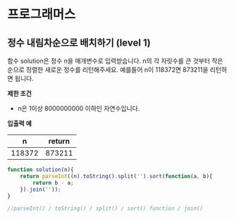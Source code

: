 # 프로그래머스



## 정수 내림차순으로 배치하기 (level 1)

함수 solution은 정수 n을 매개변수로 입력받습니다. n의 각 자릿수를 큰 것부터 작은 순으로 정렬한 새로운 정수를 리턴해주세요. 예를들어 n이 118372면 	873211을 리턴하면 됩니다.



**제한 조건**

* n은 1이상 8000000000 이하인 자연수입니다.



**입출력 예**

| n      | return |
| ------ | ------ |
| 118372 | 873211 |



```javascript
function solution(n){
    return parseInt((n).toString().split('').sort(function(a, b){
        return b - a;
    }).join(''));
}

//parseInt() / toString() / split() / sort() function / join()
```

